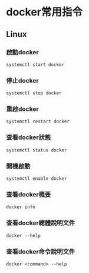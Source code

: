 # docker常用指令

## Linux

### 啟動docker
```
systemctl start docker
```

### 停止docker
```
systemctl stop docker
```

### 重啟docker
```
systemctl restart docker
```

### 查看docker狀態
```
systemctl status docker
```

### 開機啟動
```
systemctl enable docker
```

### 查看docker概要
```
docker info
```

### 查看docker總體說明文件
```
docker --help
```

### 查看docker命令說明文件
```
docker <command> --help
```

